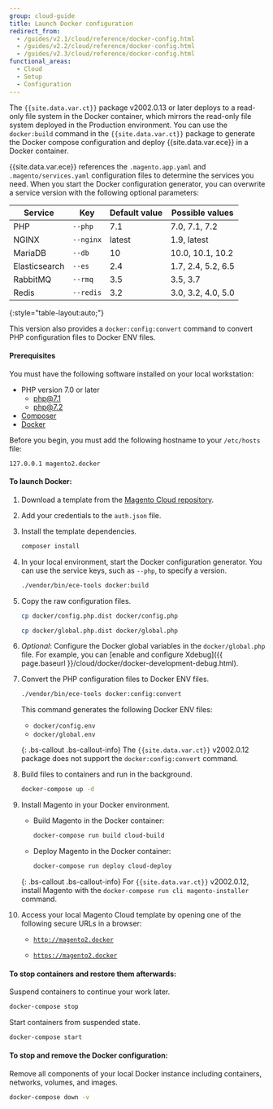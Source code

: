 ```yaml
---
group: cloud-guide
title: Launch Docker configuration
redirect_from:
  - /guides/v2.1/cloud/reference/docker-config.html
  - /guides/v2.2/cloud/reference/docker-config.html
  - /guides/v2.3/cloud/reference/docker-config.html
functional_areas:
  - Cloud
  - Setup
  - Configuration
---
```


The `{{site.data.var.ct}}` package v2002.0.13 or later deploys to a read-only file system in the Docker container, which mirrors the read-only file system deployed in the Production environment. You can use the `docker:build` command in the `{{site.data.var.ct}}` package to generate the Docker compose configuration and deploy {{site.data.var.ece}} in a Docker container. 

{{site.data.var.ece}} references the `.magento.app.yaml` and `.magento/services.yaml` configuration files to determine the services you need. When you start the Docker configuration generator, you can overwrite a service version with the following optional parameters:

| Service       | Key        | Default value | Possible values
| ------------- | ---------- | ------------- | ----------------
| PHP           | `--php`    | 7.1           | 7.0, 7.1, 7.2
| NGINX         | `--nginx`  | latest        | 1.9, latest
| MariaDB       | `--db`     | 10            | 10.0, 10.1, 10.2
| Elasticsearch | `--es`     | 2.4           | 1.7, 2.4, 5.2, 6.5
| RabbitMQ      | `--rmq`    | 3.5           | 3.5, 3.7
| Redis         | `--redis`  | 3.2           | 3.0, 3.2, 4.0, 5.0
{:style="table-layout:auto;"}

This version also provides a `docker:config:convert` command to convert PHP configuration files to Docker ENV files.

#### Prerequisites

You must have the following software installed on your local workstation:

-  PHP version 7.0 or later
    -  [php@7.1](https://formulae.brew.sh/formula/php@7.1)
    -  [php@7.2](https://formulae.brew.sh/formula/php@7.2)
-  [Composer](https://getcomposer.org)
-  [Docker](https://www.docker.com/get-started)

Before you begin, you must add the following hostname to your `/etc/hosts` file:

```
127.0.0.1 magento2.docker
```

#### To launch Docker:

1.  Download a template from the [Magento Cloud repository](https://github.com/magento/magento-cloud).

1.  Add your credentials to the `auth.json` file.

1.  Install the template dependencies.

    ```bash
    composer install
    ```

1.  In your local environment, start the Docker configuration generator. You can use the service keys, such as `--php`, to specify a version.

    ```bash
    ./vendor/bin/ece-tools docker:build
    ```

1.  Copy the raw configuration files.

    ```bash
    cp docker/config.php.dist docker/config.php
    ```

    ```bash
    cp docker/global.php.dist docker/global.php
    ```

1.  _Optional_: Configure the Docker global variables in the `docker/global.php` file. For example, you can [enable and configure Xdebug]({{ page.baseurl }}/cloud/docker/docker-development-debug.html).

1. Convert the PHP configuration files to Docker ENV files.

    ```bash
    ./vendor/bin/ece-tools docker:config:convert
    ```
    This command generates the following Docker ENV files:

    * `docker/config.env`
    * `docker/global.env`

    {: .bs-callout .bs-callout-info}
    The `{{site.data.var.ct}}` v2002.0.12 package does not support the `docker:config:convert` command.

1.  Build files to containers and run in the background.

    ```bash
    docker-compose up -d
    ```

1. Install Magento in your Docker environment.

    - Build Magento in the Docker container:

        ```bash
        docker-compose run build cloud-build
        ```

    - Deploy Magento in the Docker container:

        ```bash
        docker-compose run deploy cloud-deploy
        ```

    {: .bs-callout .bs-callout-info}
    For `{{site.data.var.ct}}` v2002.0.12, install Magento with the `docker-compose run cli magento-installer` command.

1.  Access your local Magento Cloud template by opening one of the following secure URLs in a browser:

    -  [`http://magento2.docker`](http://magento2.docker)

    -  [`https://magento2.docker`](https://magento2.docker)

#### To stop containers and restore them afterwards:

Suspend containers to continue your work later.

```bash
docker-compose stop
```

Start containers from suspended state.

```bash
docker-compose start
```

#### To stop and remove the Docker configuration:

Remove all components of your local Docker instance including containers, networks, volumes, and images.

```bash
docker-compose down -v
```
